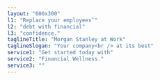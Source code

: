 ```yaml
---
layout: "600x300"
l1: "Replace your employees’"
l2: "debt with financial"
l3: "confidence."
taglineTitle: "Morgan Stanley at Work"
taglineSlogan: "Your company<br /> at its best"
service1: "Get started today with"
service2: "Financial Wellness."
service3: ""
---
```


